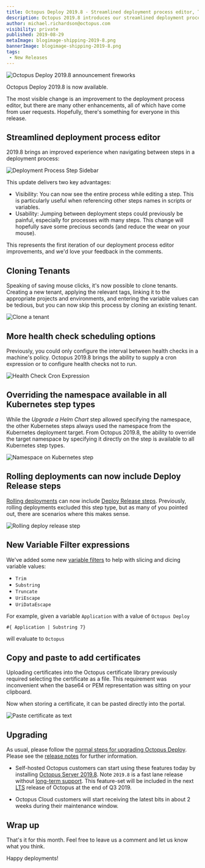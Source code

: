 ```yaml
---
title: Octopus Deploy 2019.8 - Streamlined deployment process editor, Tenant cloning, and more ...  
description: Octopus 2019.8 introduces our streamlined deployment process editor, tenant cloning, and numerous other enhancements and improvements.
author: michael.richardson@octopus.com 
visibility: private
published: 2019-08-29
metaImage: blogimage-shipping-2019-8.png
bannerImage: blogimage-shipping-2019-8.png
tags:
 - New Releases
---
```


![Octopus Deploy 2019.8 announcement fireworks](blogimage-shipping-2019-8.png)

Octopus Deploy 2019.8 is now available. 

The most visible change is an improvement to the deployment process editor, but there are many other enhancements, all of which have come from user requests.  Hopefully, there's something for everyone in this release. 

## Streamlined deployment process editor

2019.8 brings an improved experience when navigating between steps in a deployment process:

![Deployment Process Step Sidebar](deployment-process-sidebar.gif "width=500")

This update delivers two key advantages:

- Visibility: You can now see the entire process while editing a step.  This is particularly useful when referencing other steps names in scripts or variables.
- Usability: Jumping between deployment steps could previously be painful, especially for processes with many steps.  This change will hopefully save some precious seconds (and reduce the wear on your mouse). 

This represents the first iteration of our deployment process editor improvements, and we'd love your feedback in the comments. 

## Cloning Tenants 

Speaking of saving mouse clicks, it's now possible to clone tenants. Creating a new tenant, applying the relevant tags, linking it to the appropriate projects and environments, and entering the variable values can be tedious, but you can now skip this process by cloning an existing tenant. 

![Clone a tenant](tenant-clone.png "width=500")

## More health check scheduling options 

Previously, you could only configure the interval between health checks in a machine's policy. Octopus 2019.8 brings the ability to supply a cron expression or to configure health checks not to run. 

![Health Check Cron Expression](health-check-cron.png "width=500")

## Overriding the namespace available in all Kubernetes step types

While the _Upgrade a Helm Chart_ step allowed specifying the namespace, the other Kubernetes steps always used the namespace from the Kubernetes deployment target.  From Octopus 2019.8, the ability to override the target namespace by specifying it directly on the step is available to all Kubernetes step types. 

![Namespace on Kubernetes step](kubernetes-step-namespace.png "width=500")

## Rolling deployments can now include Deploy Release steps

[Rolling deployments](https://octopus.com/docs/deployment-patterns/rolling-deployments) can now include [Deploy Release steps](https://octopus.com/docs/deployment-process/projects/coordinating-multiple-projects/deploy-release-step#rolling-deployments).  Previously, rolling deployments excluded this step type, but as many of you pointed out, there are scenarios where this makes sense. 

![Rolling deploy release step](rolling-deploy-release.png "width=500")

## New Variable Filter expressions

We've added some new [variable filters](https://octopus.com/docs/deployment-process/variables/variable-filters) to help with slicing and dicing variable values:

- `Trim`
- `Substring`
- `Truncate`
- `UriEscape` 
- `UriDataEscape` 

For example, given a variable `Application` with a value of `Octopus Deploy`

```
#{ Application | Substring 7}
```

will evaluate to `Octopus`

## Copy and paste to add certificates 

Uploading certificates into the Octopus certificate library previously required selecting the certificate as a file. This requirement was inconvenient when the base64 or PEM representation was sitting on your clipboard. 

Now when storing a certificate, it can be pasted directly into the portal. 

![Paste certificate as text](certificate-text.png "width=500")

## Upgrading

As usual, please follow the [normal steps for upgrading Octopus Deploy](https://octopus.com/docs/administration/upgrading). Please see the [release notes](https://octopus.com/downloads/compare?to=2019.8.0) for further information.

* Self-hosted Octopus customers can start using these features today by installing [Octopus Server 2019.8](https://octopus.com/downloads). Note `2019.8` is a fast lane release without [long-term support](https://octopus.com/docs/administration/upgrading/long-term-support). This feature-set will be included in the next [LTS](https://octopus.com/docs/administration/upgrading/long-term-support) release of Octopus at the end of Q3 2019.

* Octopus Cloud customers will start receiving the latest bits in about 2 weeks during their maintenance window.

## Wrap up

That's it for this month. Feel free to leave us a comment and let us know what you think. 

Happy deployments!
